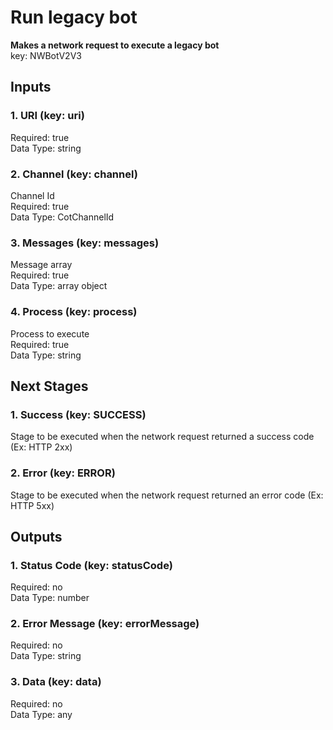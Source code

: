 # Run legacy bot  
  
**Makes a network request to execute a legacy bot**  
key: NWBotV2V3  
## Inputs  
### 1. URI (key: uri)  
  
Required: true  
Data Type: string   
### 2. Channel (key: channel)  
Channel Id  
Required: true  
Data Type: CotChannelId   
### 3. Messages (key: messages)  
Message array  
Required: true  
Data Type: array object  
### 4. Process (key: process)  
Process to execute  
Required: true  
Data Type: string   
## Next Stages  
### 1. Success (key: SUCCESS)  
Stage to be executed when the network request returned a success code (Ex: HTTP 2xx)  
### 2. Error (key: ERROR)  
Stage to be executed when the network request returned an error code (Ex: HTTP 5xx)  
## Outputs  
### 1. Status Code (key: statusCode)  
  
Required: no  
Data Type: number   
### 2. Error Message (key: errorMessage)  
  
Required: no  
Data Type: string   
### 3. Data (key: data)  
  
Required: no  
Data Type: any 
